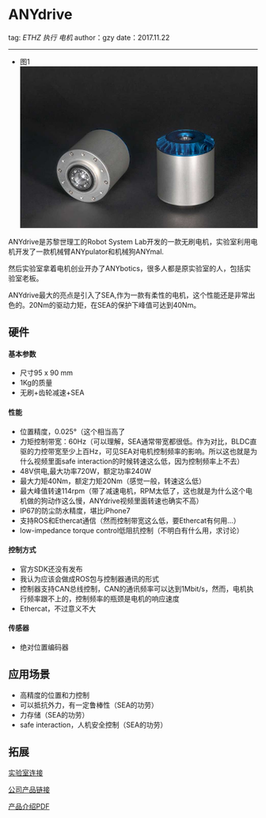 # ANYdrive
tag: *ETHZ* *执行* *电机*
author：gzy
date：2017.11.22

---
- 图1
![](../meta/pic/ANYdrive.jpg)

ANYdrive是苏黎世理工的Robot System Lab开发的一款无刷电机，实验室利用电机开发了一款机械臂ANYpulator和机械狗ANYmal.

然后实验室拿着电机创业开办了ANYbotics，很多人都是原实验室的人，包括实验室老板。

ANYdrive最大的亮点是引入了SEA,作为一款有柔性的电机，这个性能还是非常出色的。20Nm的驱动力矩，在SEA的保护下峰值可达到40Nm。

## 硬件

#### 基本参数
- 尺寸95 x 90 mm
- 1Kg的质量
- 无刷+齿轮减速+SEA

#### 性能
- 位置精度，0.025°（这个相当高了
- 力矩控制带宽：60Hz（可以理解，SEA通常带宽都很低。作为对比，BLDC直驱的力控带宽至少上百Hz，可见SEA对电机控制频率的影响。所以这也就是为什么视频里面safe interaction的时候转速这么低，因为控制频率上不去）
- 48V供电,最大功率720W，额定功率240W
- 最大力矩40Nm，额定力矩20Nm（感觉一般，转速这么低）
- 最大峰值转速114rpm（带了减速电机，RPM太低了，这也就是为什么这个电机做的狗动作这么慢，ANYdrive视频里面转速也确实不高）
- IP67的防尘防水精度，堪比iPhone7
- 支持ROS和Ethercat通信（然而控制带宽这么低，要Ethercat有何用…）
- low-impedance torque control低阻抗控制（不明白有什么用，求讨论）

#### 控制方式
- 官方SDK还没有发布
- 我认为应该会做成ROS包与控制器通讯的形式
- 控制器支持CAN总线控制，CAN的通讯频率可以达到1Mbit/s，然而，电机执行频率跟不上的，控制频率的瓶颈是电机的响应速度
- Ethercat，不过意义不大

#### 传感器
- 绝对位置编码器

## 应用场景
- 高精度的位置和力控制
- 可以抵抗外力，有一定鲁棒性（SEA的功劳）
- 力存储（SEA的功劳）
- safe interaction，人机安全控制（SEA的功劳）

## 拓展
[实验室连接](http://www.rsl.ethz.ch/robots-media/actuators/anydrive.html)

[公司产品链接](https://www.anybotics.com/anydrive/)

[产品介绍PDF](../meta/datasheet/ANYdrive.pdf)